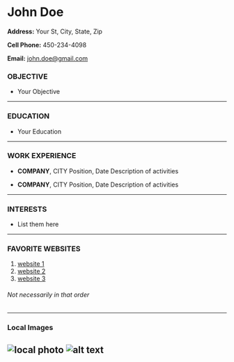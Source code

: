 # John Doe

**Address:** Your St, City, State, Zip

**Cell Phone:** 450-234-4098

**Email:** john.doe@gmail.com

### OBJECTIVE

* Your Objective

---
### EDUCATION

* Your Education

---
### WORK EXPERIENCE

* **COMPANY**, CITY
  Position, Date
  Description of activities

* **COMPANY**, CITY
  Position, Date
  Description of activities

---

### INTERESTS
* List them here

---

### FAVORITE WEBSITES
1. [website 1](http://www.google.com)
2. [website 2](http://www.google.com)
3. [website 3](http://www.google.com)

###### Not necessarily in that order

---
### Local Images
![local photo](assets/profile.png) 
![alt text](https://i.imgur.com/81qyN1y.jpg)
---


